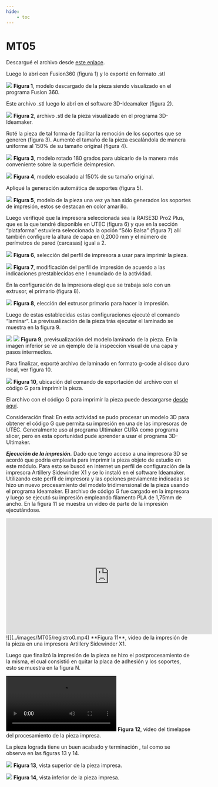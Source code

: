 ```yaml
---
hide:
    - toc
---
```


# MT05
Descargué el archivo desde [este enlace](https://drive.google.com/file/d/1LtPr0RQdWEIW7CtqzE95KyDzig9P1hRA/view?usp=sharing). 

Luego lo abrí con Fusion360 (figura 1) y lo exporté en formato .stl

![](../images/MT05/fig1.png)
**Figura 1**, modelo descargado de la pieza siendo visualizado en el programa Fusion 360.


Este archivo .stl luego lo abrí en el software 3D-Ideamaker (figura 2). 

![](../images/MT05/fig2.png)
**Figura 2**, archivo .stl de la pieza visualizado en el programa 3D-Ideamaker. 


Roté la pieza de tal forma de facilitar la remoción de los soportes que se generen (figura 3). Aumenté el tamaño de la pieza escalándola de manera uniforme al 150% de su tamaño original (figura 4). 

![](../images/MT05/fig3.png)
**Figura 3**, modelo rotado 180 grados para ubicarlo de la manera más conveniente sobre la superficie deimpresion. 

![](../images/MT05/fig4.png)
**Figura 4**, modelo escalado al 150% de su tamaño original. 

Apliqué la generación automática de soportes (figura 5). 


![](../images/MT05/fig5.png)
**Figura 5**, modelo de la pieza una vez ya han sido generados los soportes de impresión, estos se destacan en color amarillo. 

Luego verifiqué que la impresora seleccionada sea la RAISE3D Pro2 Plus, que es la que tendré disponible en UTEC (figura 6) y que en la sección “plataforma” estuviera seleccionada la opción “Sólo Balsa” (figura 7) allí también configure la altura de capa en 0,2000 mm y el número de perímetros de pared (carcasas) igual a 2. 

![](../images/MT05/fig6.png)
**Figura 6**, selección del perfil de impresora a usar para imprimir la pieza. 


![](../images/MT05/fig7.png)
**Figura 7**, modificación del perfil de impresión de acuerdo a las indicaciones prestablecidas ene l enunciado de la actividad. 

En la configuración de la impresora elegí que se trabaja solo con un extrusor, el primario (figura 8). 


![](../images/MT05/fig8.png)
**Figura 8**, elección del extrusor primario para hacer la impresión. 

Luego de estas establecidas estas configuraciones ejecuté el comando “laminar”. La previsualización de la pieza trás ejecutar el laminado se muestra en la figura 9. 

![](../images/MT05/fig9.png)
![](../images/MT05/fig9b.png)
**Figura 9**, previsualización del modelo laminado de la pieza. En la imagen inferior se ve un ejemplo de la inspección visual de una capa y pasos intermedios. 

Para finalizar, exporté archivo de laminado en formato g-code al disco duro local, ver figura 10. 

![](../images/MT05/fig10.png)
**Figura 10**, ubicación del comando de exportación del archivo con el código G para imprimir la pieza. 

El archivo con el código G para imprimir la pieza puede descargarse [desde aquí](https://drive.google.com/file/d/1keaOlSJNgvJOos6DQhXKAgcdmD_krMKg/view?usp=sharing).

Consideración final: En esta actividad se pudo procesar un modelo 3D para obtener el código G que permita su impresión en una de las impresoras de UTEC. Generalmente uso al programa Ultimaker CURA como programa slicer, pero en esta oportunidad pude aprender a usar el programa 3D-Ultimaker. 


***Ejecución de la impresión.*** 
Dado que tengo acceso a una impresora 3D se acordó que podria emplearla para imprimir la pieza objeto de estudio en este módulo. Para esto se buscó en internet un perfil de configuración de la impresora Artillery Sidewinder X1 y se lo instaló en el software Ideamaker. 
Utilizando este perfil de impresora y las opciones previamente indicadas se hizo un nuevo procesamiento del modelo tridimensional de la pieza usando el programa Ideamaker. El archivo de código G fue cargado en la impresora y luego se ejecutó su impresión empleando filamento PLA de 1,75mm de ancho.
En la figura 11 se muestra un video de parte de la impresión ejecutándose. 

<iframe width="560" height="315" src="https://www.youtube.com/embed/A7wFTjSrBdo" frameborder="0" allow="autoplay; encrypted-media" allowfullscreen></iframe>
![](../images/MT05/registro0.mp4)
**Figura 11**, video de la impresión de la pieza en una impresora Artillery Sidewinder X1. 


Luego que finalizó la impresión de la pieza se hizo el postprocesamiento de la misma, el cual consistió en quitar la placa de adhesión y los soportes, esto se muestra en la figura N. 

![](../images/MT05/postprocesamiento_timelapse.mov)
**Figura 12**, video del timelapse del procesamiento de la pieza impresa. 

La pieza lograda tiene un buen acabado y terminación , tal como se observa en las figuras 13 y 14. 

![](../images/MT05/registro1.jpeg)
**Figura 13**, vista superior de la pieza impresa. 

![](../images/MT05/registro1.jpeg)
**Figura 14**, vista inferior de la pieza impresa. 